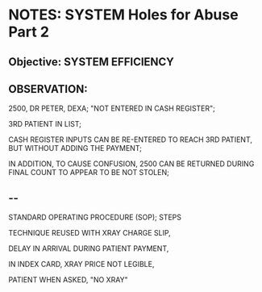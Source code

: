 # NOTES: SYSTEM Holes for Abuse Part 2

## Objective: SYSTEM EFFICIENCY

## OBSERVATION: 

2500, DR PETER, DEXA; "NOT ENTERED IN CASH REGISTER";

3RD PATIENT IN LIST;

CASH REGISTER INPUTS CAN BE RE-ENTERED TO REACH 3RD PATIENT, BUT WITHOUT ADDING THE PAYMENT;

IN ADDITION, TO CAUSE CONFUSION, 2500 CAN BE RETURNED DURING FINAL COUNT TO APPEAR TO BE NOT STOLEN;

## --

STANDARD OPERATING PROCEDURE (SOP); STEPS

TECHNIQUE REUSED WITH XRAY CHARGE SLIP, 

DELAY IN ARRIVAL DURING PATIENT PAYMENT, 

IN INDEX CARD, XRAY PRICE NOT LEGIBLE,

PATIENT WHEN ASKED, "NO XRAY"




